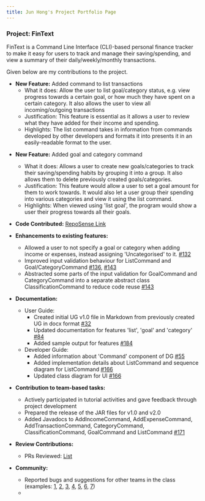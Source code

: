 ```yaml
---
title: Jun Hong's Project Portfolio Page
---
```


### Project: FinText
FinText is a Command Line Interface (CLI)-based personal finance tracker to make it easy for users to track and manage their saving/spending, and view a summary of their daily/weekly/monthly transactions.

Given below are my contributions to the project.

- **New Feature:** Added command to list transactions
    * What it does: Allow the user to list goal/category status, e.g. view progress towards a certain goal, or how much they have spent on a certain category. It also allows the user to view all incoming/outgoing transactions
    * Justification: This feature is essential as it allows a user to review what they have added for their income and spending.
    * Highlights: The list command takes in information from commands developed by other developers and formats it into presents it in an easily-readable format to the user.
* **New Feature:** Added goal and category command
    * What it does: Allows a user to create new goals/categories to track their saving/spending habits by grouping it into a group. It also allows them to delete previously created goals/categories. 
    * Justification: This feature would allow a user to set a goal amount for them to work towards. It would also let a user group their spending into various categories and view it using the list command.
    * Highlights: When viewed using 'list goal', the program would show a user their progress towards all their goals.


*  **Code Contributed:** [RepoSense Link](https://nus-cs2113-ay2324s1.github.io/tp-dashboard/?search=hooami&sort=groupTitle&sortWithin=title&timeframe=commit&mergegroup=&groupSelect=groupByRepos&breakdown=true&checkedFileTypes=docs~functional-code~test-code&since=2023-09-22)

* **Enhancements to existing features:**
  * Allowed a user to not specify a goal or category when adding income or expenses, instead assigning 'Uncategorised'
    to it. [\#132](https://github.com/AY2324S1-CS2113-W12-3/tp/pull/132)
  * Improved input validation behaviour for ListCommand and Goal/CategoryCommand [\#136](https://github.com/AY2324S1-CS2113-W12-3/tp/pull/136), [\#143](https://github.com/AY2324S1-CS2113-W12-3/tp/pull/143)
  * Abstracted some parts of the input validation for GoalCommand and CategoryCommand into a separate abstract class ClassificationCommand
  to reduce code reuse [\#143](https://github.com/AY2324S1-CS2113-W12-3/tp/pull/143)

* **Documentation:**
  * User Guide:
    * Created initial UG v1.0 file in Markdown from previously created UG in docx format [\#32](https://github.com/AY2324S1-CS2113-W12-3/tp/pull/32)
    * Updated documentation for features 'list', 'goal' and 'category' [\#84](https://github.com/AY2324S1-CS2113-W12-3/tp/pull/84)
    * Added sample output for features [\#184](https://github.com/AY2324S1-CS2113-W12-3/tp/pull/184)
  * Developer Guide:
    * Added information about 'Command' component of DG [\#55](https://github.com/AY2324S1-CS2113-W12-3/tp/pull/55/)
    * Added implementation details about ListCommand and sequence diagram for ListCommand [\#166](https://github.com/AY2324S1-CS2113-W12-3/tp/pull/166)
    * Updated class diagram for UI [\#166](https://github.com/AY2324S1-CS2113-W12-3/tp/pull/166)

* **Contribution to team-based tasks:**
  * Actively participated in tutorial activities and gave feedback through project development
  * Prepared the release of the JAR files for v1.0 and v2.0
  * Added Javadocs to AddIncomeCommand, AddExpenseCommand, AddTransactionCommand, CategoryCommand, ClassificationCommand, GoalCommand and ListCommand [\#171](https://github.com/AY2324S1-CS2113-W12-3/tp/pull/171)


* **Review Contributions:**
  * PRs Reviewed: [List](https://github.com/AY2324S1-CS2113-W12-3/tp/pulls?q=is%3Apr+reviewed-by%3Ahooami) 
* **Community:**
  * Reported bugs and suggestions for other teams in the class (examples: [1](https://github.com/AY2324S1-CS2113-T17-3/tp/issues/141), [2](https://github.com/AY2324S1-CS2113-T17-3/tp/issues/149), [3](https://github.com/AY2324S1-CS2113-T17-3/tp/issues/171), [4](https://github.com/AY2324S1-CS2113-T17-3/tp/issues/157), [5](https://github.com/AY2324S1-CS2113-T17-3/tp/issues/205), [6](https://github.com/AY2324S1-CS2113-T17-3/tp/issues/199), [7](https://github.com/AY2324S1-CS2113-T17-3/tp/issues/164))
  * 